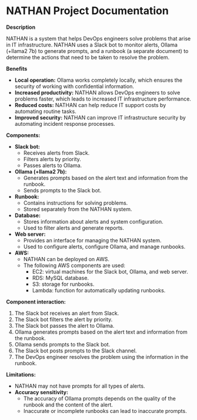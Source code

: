 # NATHAN Project Documentation

**Description**

NATHAN is a system that helps DevOps engineers solve problems that arise in IT infrastructure. NATHAN uses a Slack bot to monitor alerts, Ollama (+llama2 7b) to generate prompts, and a runbook (a separate document) to determine the actions that need to be taken to resolve the problem.

**Benefits**

- **Local operation:** Ollama works completely locally, which ensures the security of working with confidential information.
- **Increased productivity:** NATHAN allows DevOps engineers to solve problems faster, which leads to increased IT infrastructure performance.
- **Reduced costs:** NATHAN can help reduce IT support costs by automating routine tasks.
- **Improved security:** NATHAN can improve IT infrastructure security by automating incident response processes.

**Components:**

- **Slack bot:**
    - Receives alerts from Slack.
    - Filters alerts by priority.
    - Passes alerts to Ollama.
- **Ollama (+llama2 7b):**
    - Generates prompts based on the alert text and information from the runbook.
    - Sends prompts to the Slack bot.
- **Runbook:**
    - Contains instructions for solving problems.
    - Stored separately from the NATHAN system.
- **Database:**
    - Stores information about alerts and system configuration.
    - Used to filter alerts and generate reports.
- **Web server:**
    - Provides an interface for managing the NATHAN system.
    - Used to configure alerts, configure Ollama, and manage runbooks.
- **AWS:**
    - NATHAN can be deployed on AWS.
    - The following AWS components are used:
        - EC2: virtual machines for the Slack bot, Ollama, and web server.
        - RDS: MySQL database.
        - S3: storage for runbooks.
        - Lambda: function for automatically updating runbooks.

**Component interaction:**

1. The Slack bot receives an alert from Slack.
2. The Slack bot filters the alert by priority.
3. The Slack bot passes the alert to Ollama.
4. Ollama generates prompts based on the alert text and information from the runbook.
5. Ollama sends prompts to the Slack bot.
6. The Slack bot posts prompts to the Slack channel.
7. The DevOps engineer resolves the problem using the information in the runbook.

**Limitations:**

- NATHAN may not have prompts for all types of alerts.
- **Accuracy sensitivity:**
    - The accuracy of Ollama prompts depends on the quality of the runbook and the content of the alert.
    - Inaccurate or incomplete runbooks can lead to inaccurate prompts.
